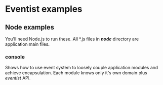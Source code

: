 # Eventist examples

## Node examples

You'll need Node.js to run these. All \*.js files in ***node*** directory are
application main files.

### console
Shows how to use event system to loosely couple application modules and
achieve encapsulation. Each module knows only it's own domain plus *eventist*
API.

